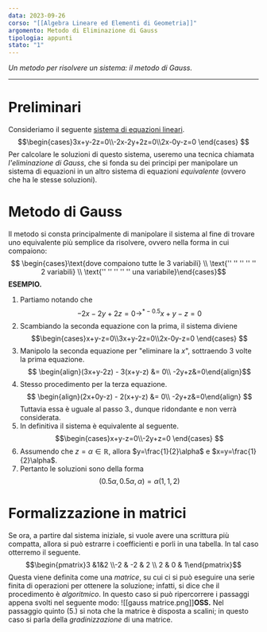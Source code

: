 ```yaml
---
data: 2023-09-26
corso: "[[Algebra Lineare ed Elementi di Geometria]]"
argomento: Metodo di Eliminazione di Gauss
tipologia: appunti
stato: "1"
---
```

*Un metodo per risolvere un sistema: il metodo di Gauss.*
- - -
# Preliminari
Consideriamo il seguente [sistema di equazioni lineari](Equazioni%20e%20Proprietà%20Lineari.md). $$\begin{cases}3x+y-2z=0\\-2x-2y+2z=0\\2x-0y-z=0 \end{cases} $$
Per calcolare le soluzioni di questo sistema, useremo una tecnica chiamata *l'eliminazione di Gauss*, che si fonda su dei principi per manipolare un sistema di equazioni in un altro sistema di equazioni *equivalente* (ovvero che ha le stesse soluzioni).

# Metodo di Gauss
Il metodo si consta principalmente di manipolare il sistema al fine di trovare uno equivalente più semplice da risolvere, ovvero nella forma in cui compaiono: 
$$ \begin{cases}\text{dove compaiono tutte le 3 variabili} \\ \text{'' '' '' '' '' 2 variabili} \\ \text{'' '' '' '' '' una variabile}\end{cases}$$ 
**ESEMPIO.** 
1. Partiamo notando che $$-2x-2y+2z=0 \rightarrow^{*-0.5}x+y-z=0$$
2. Scambiando la seconda equazione con la prima, il sistema diviene$$\begin{cases}x+y-z=0\\3x+y-2z=0\\2x-0y-z=0 \end{cases} $$
3. Manipolo la seconda equazione per "eliminare la $x$", sottraendo 3 volte la prima equazione. $$ \begin{align}(3x+y-2z) - 3(x+y-z) &= 0\\ -2y+z&=0\end{align}$$
4. Stesso procedimento per la terza equazione. $$  \begin{align}(2x+0y-z) - 2(x+y-z) &= 0\\ -2y+z&=0\end{align} $$ Tuttavia essa è uguale al passo 3., dunque ridondante e non verrà considerata.
5. In definitiva il sistema è equivalente al seguente. $$\begin{cases}x+y-z=0\\-2y+z=0 \end{cases} $$
6. Assumendo che $z = \alpha \in \mathbb{R}$, allora $y=\frac{1}{2}\alpha$ e $x=y=\frac{1}{2}\alpha$.
7. Pertanto le soluzioni sono della forma $$(0.5\alpha, 0.5\alpha, \alpha) = \alpha(1,1,2) $$
# Formalizzazione in matrici
Se ora, a partire dal sistema iniziale, si vuole avere una scrittura più compatta, allora si può estrarre i coefficienti e porli in una tabella. In tal caso otterremo il seguente. $$\begin{pmatrix}3 &1&2 \\-2 & -2 & 2 \\ 2 & 0 & 1\end{pmatrix}$$Questa viene definita come una *matrice*, su cui ci si può eseguire una serie finita di operazioni per ottenere la soluzione; infatti, si dice che il procedimento è *algoritmico*.
In questo caso si può ripercorrere i passaggi appena svolti nel seguente modo: 
![[gauss matrice.png]]**OSS.** Nel passaggio quinto (5.) si nota che la matrice è disposta a scalini; in questo caso si parla della *gradinizzazione* di una matrice.